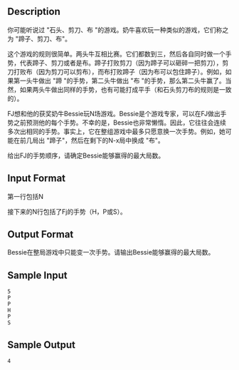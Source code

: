 ## Description

你可能听说过 "石头、剪刀、布 "的游戏。奶牛喜欢玩一种类似的游戏，它们称之为 "蹄子、剪刀、布"。

这个游戏的规则很简单。两头牛互相比赛。它们都数到三，然后各自同时做一个手势，代表蹄子、剪刀或者是布。蹄子打败剪刀（因为蹄子可以砸碎一把剪刀），剪刀打败布（因为剪刀可以剪布），而布打败蹄子（因为布可以包住蹄子）。例如，如果第一头牛做出 "蹄 "的手势，第二头牛做出 "布 "的手势，那么第二头牛赢了。当然，如果两头牛做出同样的手势，也有可能打成平手（和石头剪刀布的规则是一致的）。

FJ想和他的获奖奶牛Bessie玩N场游戏。Bessie是个游戏专家，可以在FJ做出手势之前预测他的每个手势。不幸的是，Bessie也非常懒惰。因此，它往往会连续多次出相同的手势。事实上，它在整组游戏中最多只愿意换一次手势。例如，她可能在前几局出 "蹄子"，然后在剩下的N-x局中换成 "布"。

给出FJ的手势顺序，请确定Bessie能够赢得的最大局数。

## Input Format

第一行包括N

接下来的N行包括了Fj的手势（H，P或S）。

## Output Format

Bessie在整局游戏中只能变一次手势。请输出Bessie能够赢得的最大局数。

## Sample Input

```
5
P
P
H
P
S
```

## Sample Output

```
4
```

